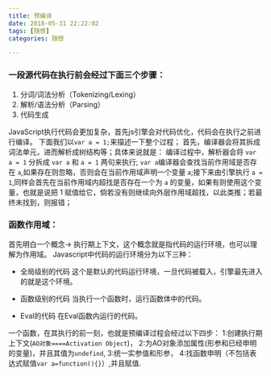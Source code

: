 ```yaml
---
title: 预编译
date: 2018-05-31 22:22:02
tags: [随想]
categories: 随想

---
```


### 一段源代码在执行前会经过下面三个步骤：

1. 分词/词法分析（Tokenizing/Lexing）
2. 解析/语法分析（Parsing）
3. 代码生成

JavaScript执行代码会更加复杂，首先js引擎会对代码优化，代码会在执行之前进行编译。
下面我们以`var a = 1;`来描述一下整个过程；
首先，编译器会将其拆成词法单元，进而解析成树结构等；具体来说就是：
编译过程中，解析器会将 `var a = 1` 分拆成 `var a` 和 `a = 1` 两句来执行; `var a`编译器会查找当前作用域是否存在 `a`,如果存在则忽略，否则会在当前作用域声明一个变量 `a`;接下来由引擎执行 `a = 1`,同样会首先在当前作用域内超找是否存在一个为 `a` 的变量，如果有则使用这个变量，也就是说把 1 赋值给它，倘若没有则继续向外层作用域超找，以此类推；若最终未找到，则报错；

### 函数作用域：
首先明白一个概念-> 执行期上下文，这个概念就是指代码的运行环境，也可以理解为作用域。
Javascript中代码的运行环境分为以下三种：
- 全局级别的代码 这个是默认的代码运行环境，一旦代码被载入，引擎最先进入的就是这个环境。

- 函数级别的代码 当执行一个函数时，运行函数体中的代码。

- Eval的代码 在Eval函数内运行的代码。

一个函数，在其执行的前一刻，也就是预编译过程会经过以下四步：
1:创建执行期上下文(`AO对象====Activation Object`)，
2:为AO对象添加属性(形参和已经申明的变量)，并且其值为`undefind`,
3:统一实参值和形参，
4:找函数申明（不包括表达式赋值`var a=function(){}`）,并且赋值.

